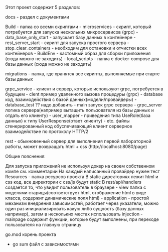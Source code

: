 Этот проект содержит 5 разделов:

docs - раздел с документами 

Build - папка со всеми скриптами 
    - microservices - скрипт, который потребуется для запуска нескольких микросервисов (grpc)
    - data_base_only_start - запускает базу данных в контейнере 
    - rest_server_start - скрипт для запуска простого сервера 
    - stop_clear_containers - необходим для остановки и отчистки всех контейнеров
    - BuildEnv - кастомный образ для сборки приложения (сюда можно не заходить)
    - local_scripts - папка с docker-compose для базы данных (сюда можно не заходить)

migrations - папка, где хранятся все скрипты, выполняемые при старте базы данных

grpc_service - клиент и сервер, которые используют grpc, потребуется в будущем
    - clent пример удаленного вызова процедуры (grpc)
    - database код, взаимодействия с базой данных(модели/провайдеры)
    - database_test ?? надо добавить
    - main запуск grpc сервера
    - grpc_server логика сервера(например вытащить пользователя из базы данных и отдать его клиенту)
    - user_mapper - приведения типа UseRole(база данных) к типу UserResponse(ответ клиенту)
    - etc. файлы сгенерированный код обуспечивающий клиент серверное взаимодействие по протоколу HTTP/2

rest - обыкновенный сервер для выполнения первой лабораторной работы, может возвращать html + css (http://localhost:8080/page)


Общие пояснения: 

Для запуска приложений не используя докер на своем собственном компе см. комментарии
На каждый написанный провайдер нужен тест
Resources - папка ресурсов проекта 
В static директориях лежит html и css код, все директории с css/js будут static
В rest/api/handlers создается то, что увидит пользователь в браузере
    - view папка с моделями старицы(соответствует html, отображение html в виде класса, содержит динамические поля html)
    - application - простой механизм внедрения зависимостей, работает через указатели, можно один раз инициализировать
        какую либо сущность (базу данных например), затем в нескольких местах использовать injection
    - mainpage содержит функции, которые будут выполнены, при переходе пользователя на главную страницу

go.mod корень проекта
 - go sum файл с зависимостями